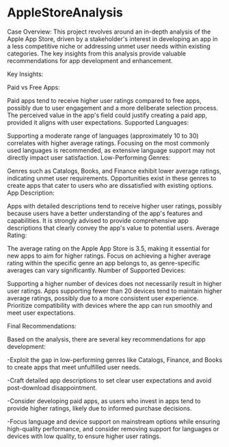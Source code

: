 # AppleStoreAnalysis

Case Overview:
This project revolves around an in-depth analysis of the Apple App Store, driven by a stakeholder's interest in developing an app in a less competitive niche or addressing unmet user needs within existing categories. The key insights from this analysis provide valuable recommendations for app development and enhancement.

Key Insights:

Paid vs Free Apps:

Paid apps tend to receive higher user ratings compared to free apps, possibly due to user engagement and a more deliberate selection process.
The perceived value in the app's field could justify creating a paid app, provided it aligns with user expectations.
Supported Languages:

Supporting a moderate range of languages (approximately 10 to 30) correlates with higher average ratings.
Focusing on the most commonly used languages is recommended, as extensive language support may not directly impact user satisfaction.
Low-Performing Genres:

Genres such as Catalogs, Books, and Finance exhibit lower average ratings, indicating unmet user requirements.
Opportunities exist in these genres to create apps that cater to users who are dissatisfied with existing options.
App Description:

Apps with detailed descriptions tend to receive higher user ratings, possibly because users have a better understanding of the app's features and capabilities.
It is strongly advised to provide comprehensive app descriptions that clearly convey the app's value to potential users.
Average Rating:

The average rating on the Apple App Store is 3.5, making it essential for new apps to aim for higher ratings.
Focus on achieving a higher average rating within the specific genre an app belongs to, as genre-specific averages can vary significantly.
Number of Supported Devices:

Supporting a higher number of devices does not necessarily result in higher user ratings.
Apps supporting fewer than 20 devices tend to maintain higher average ratings, possibly due to a more consistent user experience.
Prioritize compatibility with devices where the app can run smoothly and meet user expectations.

Final Recommendations:

Based on the analysis, there are several key recommendations for app development:

-Exploit the gap in low-performing genres like Catalogs, Finance, and Books to create apps that meet unfulfilled user needs.

-Craft detailed app descriptions to set clear user expectations and avoid post-download disappointment.

-Consider developing paid apps, as users who invest in apps tend to provide higher ratings, likely due to informed purchase decisions.

-Focus language and device support on mainstream options while ensuring high-quality performance, and consider removing support for languages or devices with low quality, to ensure higher user ratings.
